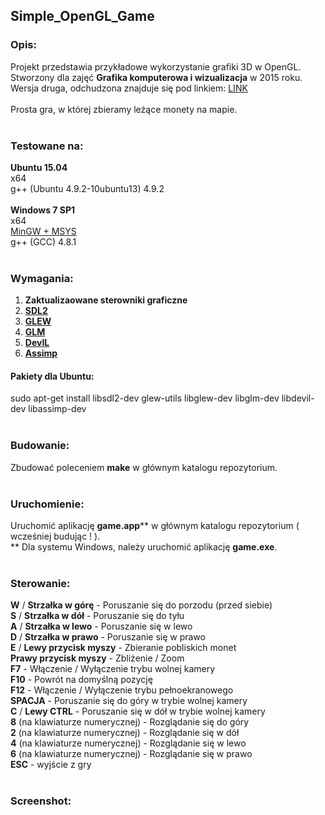 ## Simple_OpenGL_Game

### Opis:

Projekt przedstawia przykładowe wykorzystanie grafiki 3D w OpenGL.</br>
Stworzony dla zajęć **Grafika komputerowa i wizualizacja** w 2015 roku.</br>
Wersja druga, odchudzona znajduje się pod linkiem: [LINK](https://github.com/kaczla/Simple_OpenGL_Slim)
</br>
</br>
Prosta gra, w której zbieramy leżące monety na mapie.
</br>
</br>

### Testowane na:

**Ubuntu 15.04**
</br>
x64
</br>
g++ (Ubuntu 4.9.2-10ubuntu13) 4.9.2
</br>
</br>
**Windows 7 SP1**
</br>
x64
</br>
[MinGW + MSYS](http://www.mingw.org/)
</br>
g++ (GCC) 4.8.1
</br>
</br>

### Wymagania:

1) **Zaktualizaowane sterowniki graficzne**</br>
2) **[SDL2](https://www.libsdl.org)**</br>
3) **[GLEW](http://www.glew.sourceforge.net)**</br>
4) **[GLM](http://www.glm.g-truc.net)**</br>
5) **[DevIL](http://www.openil.sourceforge.net)**</br>
6) **[Assimp](http://assimp.sourceforge.net)**</br>

#### Pakiety dla Ubuntu:

sudo apt-get install libsdl2-dev glew-utils libglew-dev libglm-dev libdevil-dev libassimp-dev
</br>
</br>

### Budowanie:

Zbudować poleceniem **make** w głównym katalogu repozytorium.
</br>
</br>

### Uruchomienie:

Uruchomić aplikację **game.app**\*\* w głównym katalogu repozytorium ( wcześniej budując ! ).
</br>
\*\* Dla systemu Windows, należy uruchomić aplikację **game.exe**.
</br>
</br>

### Sterowanie:

**W** / **Strzałka w górę** - Poruszanie się do porzodu (przed siebie)
</br>
**S** / **Strzałka w dół** - Poruszanie się do tyłu
</br>
**A** / **Strzałka w lewo** - Poruszanie się w lewo
</br>
**D** / **Strzałka w prawo** - Poruszanie się w prawo
</br>
**E** / **Lewy przycisk myszy** - Zbieranie pobliskich monet
</br>
**Prawy przycisk myszy** - Zbliżenie / Zoom
</br>
**F7** - Włączenie / Wyłączenie trybu wolnej kamery
</br>
**F10** - Powrót na domyślną pozycję
</br>
**F12** - Włączenie / Wyłączenie trybu pełnoekranowego
</br>
**SPACJA** - Poruszanie się do góry w trybie wolnej kamery
</br>
**C** / **Lewy CTRL** - Poruszanie się w dół w trybie wolnej kamery
</br>
**8** (na klawiaturze numerycznej) - Rozglądanie się do góry
</br>
**2** (na klawiaturze numerycznej) - Rozglądanie się w dół
</br>
**4** (na klawiaturze numerycznej) - Rozglądanie się w lewo
</br>
**6** (na klawiaturze numerycznej) - Rozglądanie się w prawo
</br>
**ESC** - wyjście z gry
</br>
</br>

### Screenshot:

</br>
</br>
